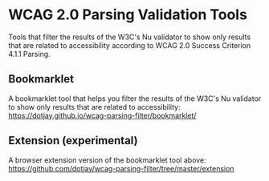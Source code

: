 # WCAG 2.0 Parsing Validation Tools

Tools that filter the results of the W3C's Nu validator to show only results that are related to accessibility according to WCAG 2.0 Success Criterion 4.1.1 Parsing.

## Bookmarklet

A bookmarklet tool that helps you filter the results of the W3C's Nu validator to show only results that are related to accessibility: 
https://dotjay.github.io/wcag-parsing-filter/bookmarklet/

## Extension (experimental)

A browser extension version of the bookmarklet tool above: 
https://github.com/dotjay/wcag-parsing-filter/tree/master/extension
